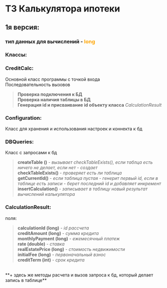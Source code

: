 # ТЗ Калькулятора ипотеки

## 1я версия:

### тип данных для вычислений - <span style="color: orange"> long 
### Классы:

### CreditCalc:
Основной класс программы с точкой входа<br/>
Последовательность вызовов<br/>
>**Проверка подключения к БД** <br/>
>**Проверка наличия таблицы в БД** <br/>
>**Генерация id и присваивание id объекту класса** *CalculationResult* <br/>

### Configuration:
Класс для хранения и использования настроек и коннекта к бд 

### DBQueries:
Класс с запросами к бд<br/>
>**createTable ()** - *вызывает checkTableExists(), если таблца есть ничего не делает, если нет - создает* <br/>
> **checkTableExists()** - *проверяет есть ли таблица* <br/>
> **getCurrentId()** - *если таблица пустая - генерит первый id, если в таблице есть записи - берет последний id и добавляет инкремент* <br/>
> **insertCalculation()** - *записывает в таблицу новый результат вычислений калькулятора* <br/>

### CalculationResult:
поля: <br/>
>**calculationId (long)** - *id рассчета* <br/>
**creditAmount (long)** - *сумма кредита* <br/>
**monthlyPayment (long)** - *ежемесячный платеж* <br/>
**rate (double)** - *ставка* <br/>
**realEstatePrice (long)** - *стоимость недвижимости* <br/>
**initialFee (long)** - *первоначальный взнос* <br/>
**creditTerm (int)** - *срок кредита* <br>
<br>
**+ здесь же методы расчета и вызов запроса к бд, который делает запись в таблице**
